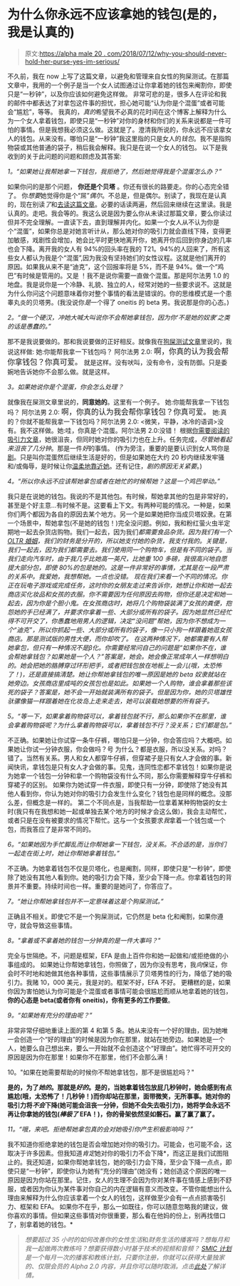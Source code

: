# 为什么你永远不应该拿她的钱包(是的，我是认真的)

> 原文:[https://alpha male 20 . com/2018/07/12/why-you-should-never-hold-her-purse-yes-im-serious/](https://alphamale20.com/2018/07/12/why-you-should-never-hold-her-purse-yes-im-serious/)

不久前，我在 now 上写了这篇文章，以避免和管理来自女性的狗屎测试。在那篇文章中，我用的一个例子是当一个女人试图通过让你拿着她的钱包来阉割你，即使只是“一秒钟”，以及你应该如何避免这样做。
非常可悲的是，很多人在评论和我的邮件中都表达了对拿包这件事的担忧，担心她可能“认为你是个混蛋”或者可能会“尴尬”，等等。
我真的，*真的*希望我不必真的花时间在这个博客上解释为什么为一个女人拿着钱包，即使只是“一秒钟”对你的身材和你们的关系来说都是一件可怕的事情。但是我想我必须这么做。这就是了。澄清我所说的，你永远不应该拿女人的钱包。从来没有。哪怕只是“一秒钟”我这里指的只是女人的*钱包*。我不是指购物袋或其他普通的袋子，稍后我会解释。我只是在说一个女人的钱包。
以下是我收到的关于此问题的问题和顾虑及其答案:

*1。“如果她让我帮她拿一下钱包，我拒绝了，然后她觉得我是个混蛋怎么办？”*

如果你问的是那个问题， **你还是个贝塔** 。你还有很长的路要走。你的心态完全错了。
你*想要*她觉得你是个“屌”*偶尔*。不总是，但是偶尔。别读了，我现在是认真的，现在别读*了*和[去读这篇文章](https://blackdragonblog.com/2016/12/01/men-dont-understand-female-attraction/)。必要的话读两遍，然后回来继续在这里读。我是认真的。走吧。我会等的。我这么说是因为要么你从未读过那篇文章，要么你读过但并不完全理解。一直读下去，直到理解并内化。如果一个女人从不认为你是个“混蛋”，如果你总是对她言听计从，那么她对你的吸引力就会直线下降，变得更加敏感，戏剧性会增加，她会比平时更快地离开你，她离开你后回到你身边的几率也会下降。离开我的女人有 94%的回头率在我的 T21。94%的人回来了，所有这些女人都认为我是个“混蛋”,因为我没有坚持她们的女性议程。这就是他们离开的原因。如果我从来不是“迪克”，这个回报率将是 5%，而不是 94%。做一个“鸡巴”有时候是管用的。又是
！我不是说你需要一直做个混蛋。那是阿尔法男 1.0 的地盘。我是说你是一个冷静、礼貌、独立的人，经常对她的一些要求说不。这就是为什么你问这个问题意味着你对整个事情的看法是错误的。你的思维模式是一个患睾丸炎的贝塔男。(我没说你*是*一个得了 oneitis 的 beta 男。我说那是你的心态。)

*2。“做一个硬汉，冲她大喊大叫说你不会帮她拿钱包，因为你‘不是她的奴隶’之类的话是愚蠢的。”*

那不是我说要做的。那和我说要做的正好相反。就像我在[狗屎测试文章](https://blackdragonblog.com/2018/06/25/how-to-handle-shit-tests/)里说的，我说这样做:
她:你能帮我拿一下钱包吗？
阿尔法男 2.0: <big>啊，你真的认为我会帮你拿钱包？你真可爱。</big>
就是这样。没有吠叫，没有命令，没有防御。只是委婉地告诉她你不会那么做。就是这样。

*3。如果她说你是个混蛋，你会怎么处理？*

就像我在屎测文章里说的，**同意她的**。这里有一个例子。
她:你能帮我拿一下钱包吗？
阿尔法男 2.0: <big>啊，你真的认为我会帮你拿钱包？你真可爱。</big>
她:真的？你就不能帮我拿一下钱包吗？阿尔法男 2.0: <微笑，平静，冰冷的语调>没有。我不这样做。她:哇，你真是个混蛋。阿尔法男 2.0:没错！
根据[你需要阅读的吸引力文章](https://blackdragonblog.com/2016/12/01/men-dont-understand-female-attraction/)，她很沮丧，但同时她对你的吸引力也在上升。任务完成，*尽管她看起来沮丧了几分钟*。那是一件*好*的事情。
(作为旁注，重要的是要认识到女人骂你是[剧](https://blackdragonblog.com/glossary/#drama)。只是叫你混蛋然后继续生活是好的，但是如果她在大约 20 秒内继续发牢骚和/或侮辱，是时候让你[温柔地靠近她](https://blackdragonblog.com/2016/07/18/16297/)。还有记住，*剧的原因无关紧要*。)

*4。“所以你永远不应该帮她拿包或者在她忙的时候帮她？这是一个鸡巴举动。”*

我只是在说她的钱包。我说的不是其他包。有时候，帮她拿其他的包是非常好的，甚至是个好主意...有时候不是。这要看上下文。有两种可能的情况。一种是，如果你们两个都因为各自的原因去某个地方。另一个是如果她把你当成贝塔奴隶。在第一个场景中，帮她拿包(不是她的钱包！)完全没问题。例如，我和粉红萤火虫半定期地一起去杂货店购物。我们一起去，因为我们*都需要食品杂货。因为我们有一个 [OLTR 婚姻](https://blackdragonblog.com/glossary/#OLTR_marriage)，我们的财务是分开的，所以她支付她的杂货，我支付我的。关键是，我们一起去，因为我们都需要去。我们使用同一个购物车，但是有不同的袋子。当我们走向汽车时，由于我几乎比她高一英尺，比她重 100 多磅，我很高兴地自愿提大部分包，即使 80%的包是她的。这是一件非常好的事情，尤其是在一段严肃的关系中。我爱她，我想帮她。一点也没错。
现在我们来看一个不同的情况。你正在玩电子游戏或完成任务，这时你的女朋友走过来告诉你，她想让你和她一起去商店买化妆品和女孩的衣服。你不需要因为任何原因去购物，但你还是决定和她一起去，因为你是个胆小鬼。在女孩商店时，她将几个购物袋装满了女孩的粪便，抱怨她的手已经满了，并要求你拿着一些、大部分或所有的袋子。因为她显然已经忙得不可开交了，你愚蠢地用男人的逻辑，决定“没问题”帮她，因为你不想成为一个“迪克”，所以你抓起一些、大部分或所有的袋子，像一只小狗一样跟着她逛女孩商店。那是测试版的男性大便，而你却吹了。
在这两种情况下，她都需要有人帮她拿包，但只有一种情况不是β化。你需要经常问自己的问题是“如果你不在，谁会帮她拿钱包？如果她是一个人？”答案是，她会。她会像正常成年人一样想明白的。她会把她的胳膊穿过环形把手，或者把钱包放在地板上一会儿(哦，太恐怖了！)，还是直接搞清楚。她让你帮她拿钱包的唯一原因是她的 beta 奴隶就站在她旁边。女孩商店里成吨的女孩包也是如此。如果她一个人购物，谁会拿着那些该死的袋子？答案是，她不会一开始就装满所有的袋子。但是因为你，她的贝塔雄性驮骡像猫一样跟着她在化妆岛上走来走去，她可以装载她想要的所有袋子。*

*5。“等一下，如果拿着购物袋可以，拿着钱包就不行，那么如果你不在那里，谁会拿着购物袋呢？为什么拿着购物袋可以，拿着钱包不行？没关系；它们都是包。”*

不正确。如果她让你试穿一条牛仔裤，哪怕只是一分钟，你会答应吗？大概吧。如果她让你试一分钟衣服，你会做吗？号
为什么？都是衣服，所以没关系。对吗？
错了。当然有关系。男人和女人都穿牛仔裤，但穿裙子是只有女人才会做的事。新闻快讯，拿钱包是只有女人才会做的事。见鬼，连同性恋都不拿钱包！如果你是说为她拿一个钱包一分钟和拿一个购物袋没有什么不同，那么你需要解释穿牛仔裤和穿裙子的区别。
如果你为她试穿一件衣服，即使只有一分钟，即使除了她没有其他人看到你，你认为她对你的吸引力会发生什么变化？钱包也是同样的概念。没那么差，但概念是一样的。
第二个不同点是，当我帮助一位拿着某种购物袋的女士时(我只有在我想和她一起或单独去某个地方的时候才会这么做)，我会主动帮忙，或者只是在没有被要求的情况下帮忙。这与一个女孩要求*我*拿着一个钱包或一个包，而我答应了是非常不同的。

*6。“如果她因为手忙脚乱而让你帮她拿一下钱包，没关系。不合适的是，当你们一起走在街上时，她让你帮她拿着钱包。”*

不正确。为她拿着钱包不仅是贝塔化，也是阉割，同样，即使只是“一秒钟”，即使除了她没有其他人看到你。她的吸引力会下降，至少会下降一点。你拿着钱包的背景并不重要。持续时间也一样。重要的是她问了，你答应了。

*7。“她让你帮她拿钱包并不一定意味着这是个狗屎测试。”*

正确且不相关。即使它不是一个狗屎测试，它仍然是 beta 化和阉割，如果你遵守，就会导致这些事情。

*8。"拿着或不拿着她的钱包一分钟真的是一件大事吗？"*

完全与世隔绝。不，问题是框架，EFA 是由上百件你和她一起做和/或拒绝做的小事组成的。
如果她让你帮她拿钱包，你照做了，因为你没有思考，我*向*保证，你会时不时地和她做其他各种事情，这些事情展示了贝塔男性的行为，降低了她的吸引力。我赌 10，000 美元，我是对的。框架不好，EFA 不好。
更糟糕的是，如果你因为害怕她认为你可能是个混蛋或者事情可能会很尴尬而顺从地拿着她的钱包，**你的心态是 beta(或者你有 oneitis)，你有更多的工作要做**。

*9。“如果她有充分的理由呢？”*

非常非常仔细地重读上面的第 4 和第 5 条。她从来没有一个好的理由，因为她唯一会创造一个“好的理由”的时候是因为你在那里，就站在她旁边。如果她是一个人，她要么自己想出来，要么一开始就不会创造这个“好理由”。她忙得不可开交的原因是因为你在那里！如果你不在那里，他们不会那么满！

10。"如果在她需要帮助的时候你不帮她拿钱包，那不是很尴尬吗？"

**是的，为了*她的*。那就是*好的*。是的，当她拿着钱包放屁几秒钟时，她会感到有点尴尬(哦，太恐怖了！几秒钟！)而你却站在那里，面带微笑，无所事事。她对你的吸引力将*不会*下降(她可能会沮丧一分钟，但她不会失去吸引力)，她将学会永远不再让你拿她的钱包(*棒极了* EFA！)，你的骨架依然坚如磐石。赢了赢了赢了。**

*11。“哦，来吧。拒绝帮她拿包真的会对她吸引你产生积极影响吗？”*

我不知道你拒绝拿她的钱包是否会增加她对你的吸引力。可能会，也可能不会，这取决于许多因素。但我知道*肯定*她对你的吸引力不会下降*，而这正是我们试图阻止的。我还知道，如果你帮她拿钱包，她的吸引力会下降，至少会下降一点点，即使只是“一秒钟”，即使你认为她有“充分的理由”(她没有；她创造这个原因的唯一原因是因为你站在那里。记住，女人的生理不会因为你对某件事在情感上感到不舒服，或者因为你认为某件事对你自己的内在逻辑有意义而改变。不管你能想出什么理由来解释为什么你应该拿着一个女人的钱包，这样做至少会有一点点损害吸引力、框架和 EFA。
如果你不在乎，那么一如既往，你可以随意忽略我的建议，做你喜欢的事情。但如果这些事情对你很重要，那么看在他妈的份上，别再找借口了，别拿着她的钱包。* 

> *想要超过 35 小时的如何改善你的女性生活*和*财务生活的播客吗？想每月和我一起做两次教练吗？想要获得数小时基于技术的视频和音频？ [SMIC 计划](https://alphamale20.kartra.com/page/vIL17)是一个每月一次的播客和教练计划，只要你注册，你就可以获得大量独家的、仅限会员的 Alpha 2.0 内容，并且你可以随时取消。点击[此处](https://alphamale20.kartra.com/page/vIL17)了解详情。*